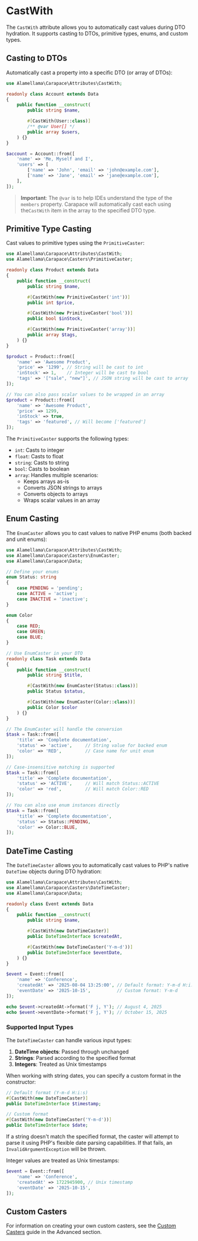 # CastWith

The `CastWith` attribute allows you to automatically cast values during DTO hydration. It supports casting to DTOs, primitive types, enums, and custom types.

## Casting to DTOs

Automatically cast a property into a specific DTO (or array of DTOs):

```php
use Alamellama\Carapace\Attributes\CastWith;

readonly class Account extends Data
{
    public function __construct(
        public string $name,

        #[CastWith(User::class)]
        /** @var User[] */
        public array $users,
    ) {}
}
```

```php
$account = Account::from([
    'name' => 'Me, Myself and I',
    'users' => [
        ['name' => 'John', 'email' => 'john@example.com'],
        ['name' => 'Jane', 'email' => 'jane@example.com'],
    ],
]);
```

> **Important**: The `@var` is to help IDEs understand the type of the `members` property. Carapace will automatically cast each using the`CastWith` item in the array to the specified DTO type.

## Primitive Type Casting

Cast values to primitive types using the `PrimitiveCaster`:

```php
use Alamellama\Carapace\Attributes\CastWith;
use Alamellama\Carapace\Casters\PrimitiveCaster;

readonly class Product extends Data
{
    public function __construct(
        public string $name,

        #[CastWith(new PrimitiveCaster('int'))]
        public int $price,

        #[CastWith(new PrimitiveCaster('bool'))]
        public bool $inStock,

        #[CastWith(new PrimitiveCaster('array'))]
        public array $tags,
    ) {}
}
```

```php
$product = Product::from([
    'name' => 'Awesome Product',
    'price' => '1299', // String will be cast to int
    'inStock' => 1,    // Integer will be cast to bool
    'tags' => '["sale", "new"]', // JSON string will be cast to array
]);

// You can also pass scalar values to be wrapped in an array
$product = Product::from([
    'name' => 'Awesome Product',
    'price' => 1299,
    'inStock' => true,
    'tags' => 'featured', // Will become ['featured']
]);
```

The `PrimitiveCaster` supports the following types:

- `int`: Casts to integer
- `float`: Casts to float
- `string`: Casts to string
- `bool`: Casts to boolean
- `array`: Handles multiple scenarios:
  - Keeps arrays as-is
  - Converts JSON strings to arrays
  - Converts objects to arrays
  - Wraps scalar values in an array

## Enum Casting

The `EnumCaster` allows you to cast values to native PHP enums (both backed and unit enums):

```php
use Alamellama\Carapace\Attributes\CastWith;
use Alamellama\Carapace\Casters\EnumCaster;
use Alamellama\Carapace\Data;

// Define your enums
enum Status: string
{
    case PENDING = 'pending';
    case ACTIVE = 'active';
    case INACTIVE = 'inactive';
}

enum Color
{
    case RED;
    case GREEN;
    case BLUE;
}

// Use EnumCaster in your DTO
readonly class Task extends Data
{
    public function __construct(
        public string $title,

        #[CastWith(new EnumCaster(Status::class))]
        public Status $status,

        #[CastWith(new EnumCaster(Color::class))]
        public Color $color
    ) {}
}
```

```php
// The EnumCaster will handle the conversion
$task = Task::from([
    'title' => 'Complete documentation',
    'status' => 'active',     // String value for backed enum
    'color' => 'RED',         // Case name for unit enum
]);

// Case-insensitive matching is supported
$task = Task::from([
    'title' => 'Complete documentation',
    'status' => 'ACTIVE',     // Will match Status::ACTIVE
    'color' => 'red',         // Will match Color::RED
]);

// You can also use enum instances directly
$task = Task::from([
    'title' => 'Complete documentation',
    'status' => Status::PENDING,
    'color' => Color::BLUE,
]);
```

## DateTime Casting

The `DateTimeCaster` allows you to automatically cast values to PHP's native `DateTime` objects during DTO hydration:

```php
use Alamellama\Carapace\Attributes\CastWith;
use Alamellama\Carapace\Casters\DateTimeCaster;
use Alamellama\Carapace\Data;

readonly class Event extends Data
{
    public function __construct(
        public string $name,

        #[CastWith(new DateTimeCaster)]
        public DateTimeInterface $createdAt,

        #[CastWith(new DateTimeCaster('Y-m-d'))]
        public DateTimeInterface $eventDate,
    ) {}
}
```

```php
$event = Event::from([
    'name' => 'Conference',
    'createdAt' => '2025-08-04 13:25:00', // Default format: Y-m-d H:i:s
    'eventDate' => '2025-10-15',          // Custom format: Y-m-d
]);

echo $event->createdAt->format('F j, Y'); // August 4, 2025
echo $event->eventDate->format('F j, Y'); // October 15, 2025
```

### Supported Input Types

The `DateTimeCaster` can handle various input types:

1. **DateTime objects**: Passed through unchanged
2. **Strings**: Parsed according to the specified format
3. **Integers**: Treated as Unix timestamps

When working with string dates, you can specify a custom format in the constructor:

```php
// Default format (Y-m-d H:i:s)
#[CastWith(new DateTimeCaster)]
public DateTimeInterface $timestamp;

// Custom format
#[CastWith(new DateTimeCaster('Y-m-d'))]
public DateTimeInterface $date;
```

If a string doesn't match the specified format, the caster will attempt to parse it using PHP's flexible date parsing capabilities. If that fails, an `InvalidArgumentException` will be thrown.

Integer values are treated as Unix timestamps:

```php
$event = Event::from([
    'name' => 'Conference',
    'createdAt' => 1722945900, // Unix timestamp
    'eventDate' => '2025-10-15',
]);
```

## Custom Casters

For information on creating your own custom casters, see the [Custom Casters](/advanced/custom-casters) guide in the Advanced section.
